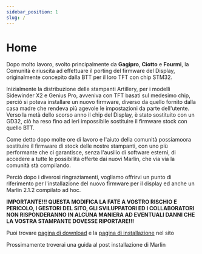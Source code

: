 ```yaml
---
sidebar_position: 1
slug: /
---
```


# Home

Dopo molto lavoro, svolto principalmente da **Gagipro**, **Ciotto** e **Fourmi**, la Comunità è riuscita ad effettuare il porting del firmware del Display, originalmente concepito dalla BTT per il loro TFT con chip STM32.

Inizialmente la distribuzione delle stampanti Artillery, per i modelli Sidewinder X2 e Genius Pro, avveniva con TFT basati sul medesimo chip, perciò si poteva installare un nuovo firmware, diverso da quello fornito dalla casa madre che rendeva più agevole le impostazioni da parte dell'utente. Verso la metà dello scorso anno il chip del Display, è stato sostituito con un GD32, ciò ha reso fino ad ieri impossibile sostituire il firmware stock con quello BTT.

Come detto dopo molte ore di lavoro e l'aiuto della comunità possiamoora sostituire il firmware di stock delle nostre stampanti, con uno più performante che ci garantisce, senza l'ausilio di software esterni, di accedere a tutte le possibilità offerte dai nuovi Marlin, che via via la comunità stà compilando.

Perciò dopo i diverosi ringraziamenti, vogliamo offrirvi un punto di riferimento per l'installazione del nuovo firmware per il display ed anche un Marlin 2.1.2 compilato ad hoc.

**IMPORTANTE!!! QUESTA MODIFICA LA FATE A VOSTRO RISCHIO E PERICOLO, I GESTORI DEL SITO, GLI SVILUPPATORI ED I COLLABORATORI NON RISPONDERANNO IN ALCUNA MANIERA AD EVENTUALI DANNI CHE LA VOSTRA STAMPANTE DOVESSE RIPORTARE!!!**


Puoi trovare [pagina di download](./downloads) e la  [pagina di installazione](./installation) nel sito

Prossimamente troverai una guida al post installazione di Marlin